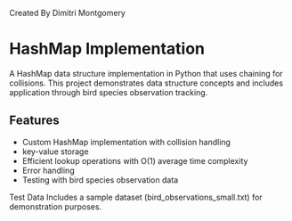 Created By
Dimitri Montgomery

# HashMap Implementation

 A HashMap data structure implementation in Python that uses chaining for collisions. This project demonstrates data structure concepts and includes application through bird species observation tracking.

## Features

- Custom HashMap implementation with collision handling
- key-value storage
- Efficient lookup operations with O(1) average time complexity
- Error handling
- Testing with bird species observation data

Test Data
Includes a sample dataset (bird_observations_small.txt) for demonstration purposes.
